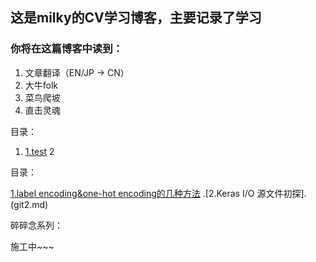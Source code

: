 ## 这是milky的CV学习博客，主要记录了学习
### 你将在这篇博客中读到：
1. 文章翻译（EN/JP -> CN）
2. 大牛folk
3. 菜鸟爬坡
4. 直击灵魂



目录：
1. [1.test](test.md)
2



目录：

  [1.label encoding&one-hot encoding的几种方法](训练前1.md)
  .[2.Keras I/O 源文件初探].(git2.md)

碎碎念系列：

  施工中~~~
